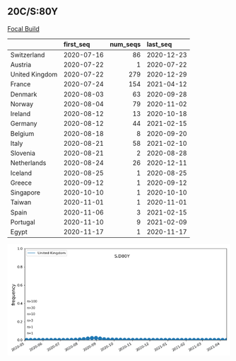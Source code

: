 

## 20C/S:80Y
[Focal Build](https://nextstrain.org/groups/neherlab/ncov/S.D80Y?f_region=Europe)

|                | first_seq   |   num_seqs | last_seq   |
|:---------------|:------------|-----------:|:-----------|
| Switzerland    | 2020-07-16  |         86 | 2020-12-23 |
| Austria        | 2020-07-22  |          1 | 2020-07-22 |
| United Kingdom | 2020-07-22  |        279 | 2020-12-29 |
| France         | 2020-07-24  |        154 | 2021-04-12 |
| Denmark        | 2020-08-03  |         63 | 2020-09-28 |
| Norway         | 2020-08-04  |         79 | 2020-11-02 |
| Ireland        | 2020-08-12  |         13 | 2020-10-18 |
| Germany        | 2020-08-12  |         44 | 2021-02-15 |
| Belgium        | 2020-08-18  |          8 | 2020-09-20 |
| Italy          | 2020-08-21  |         58 | 2021-02-10 |
| Slovenia       | 2020-08-21  |          2 | 2020-08-28 |
| Netherlands    | 2020-08-24  |         26 | 2020-12-11 |
| Iceland        | 2020-08-25  |          1 | 2020-08-25 |
| Greece         | 2020-09-12  |          1 | 2020-09-12 |
| Singapore      | 2020-10-10  |          1 | 2020-10-10 |
| Taiwan         | 2020-11-01  |          1 | 2020-11-01 |
| Spain          | 2020-11-06  |          3 | 2021-02-15 |
| Portugal       | 2020-11-10  |          9 | 2021-02-09 |
| Egypt          | 2020-11-17  |          1 | 2020-11-17 |

![Overall trends S.D80Y](/overall_trends_figures/overall_trends_S.D80Y.png)